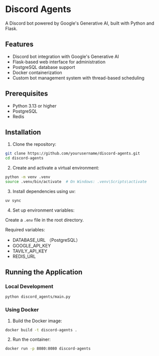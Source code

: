 # Discord Agents

A Discord bot powered by Google's Generative AI, built with Python and Flask.

## Features

- Discord bot integration with Google's Generative AI
- Flask-based web interface for administration
- PostgreSQL database support
- Docker containerization
- Custom bot management system with thread-based scheduling

## Prerequisites

- Python 3.13 or higher
- PostgreSQL
- Redis

## Installation

1. Clone the repository:
```bash
git clone https://github.com/yourusername/discord-agents.git
cd discord-agents
```

2. Create and activate a virtual environment:
```bash
python -m venv .venv
source .venv/bin/activate  # On Windows: .venv\Scripts\activate
```

3. Install dependencies using uv:
```bash
uv sync
```

4. Set up environment variables:

Create a `.env` file in the root directory.

Required variables:
- DATABASE_URL （PostgreSQL）
- GOOGLE_API_KEY
- TAVILY_API_KEY
- REDIS_URL

## Running the Application

### Local Development

```bash
python discord_agents/main.py
```

### Using Docker

1. Build the Docker image:
```bash
docker build -t discord-agents .
```

2. Run the container:
```bash
docker run -p 8080:8080 discord-agents
```
